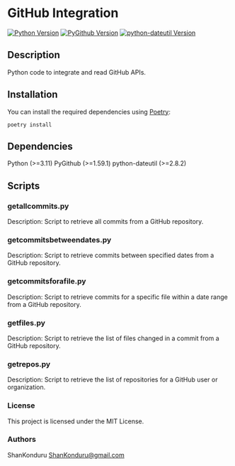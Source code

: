 # GitHub Integration

[![Python Version](https://img.shields.io/badge/python-3.11-blue.svg)](https://www.python.org/downloads/release/python-311/)
[![PyGithub Version](https://img.shields.io/badge/PyGithub-1.59.1-blue.svg)](https://github.com/PyGithub/PyGithub)
[![python-dateutil Version](https://img.shields.io/badge/python--dateutil-2.8.2-blue.svg)](https://github.com/dateutil/dateutil)

## Description

Python code to integrate and read GitHub APIs.

## Installation

You can install the required dependencies using [Poetry](https://python-poetry.org/):

```shell
poetry install
```

## Dependencies
Python (>=3.11)
PyGithub (>=1.59.1)
python-dateutil (>=2.8.2)

## Scripts

### getallcommits.py
Description: Script to retrieve all commits from a GitHub repository.

### getcommitsbetweendates.py
Description: Script to retrieve commits between specified dates from a GitHub repository.

### getcommitsforafile.py
Description: Script to retrieve commits for a specific file within a date range from a GitHub repository.

### getfiles.py
Description: Script to retrieve the list of files changed in a commit from a GitHub repository.

### getrepos.py
Description: Script to retrieve the list of repositories for a GitHub user or organization.

### License
This project is licensed under the MIT License.

### Authors
ShanKonduru ShanKonduru@gmail.com
